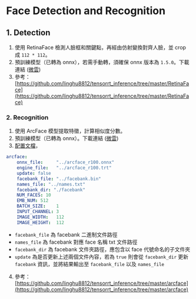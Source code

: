 # Face Detection and Recognition

## 1. Detection
1. 使用 RetinaFace 檢測人臉框和關鍵點，再經由仿射變換對齊人臉，並 crop 成 `112 * 112`。
2. 預訓練模型（已轉為 onnx），若需手動轉，須確保 onnx 版本為 `1.5.0`。下載連結 ([微雲](https://share.weiyun.com/S0VC2Uhc))
3. 參考：[https://github.com/linghu8812/tensorrt_inference/tree/master/RetinaFace](https://github.com/linghu8812/tensorrt_inference/tree/master/RetinaFace)

### 2. Recognition
1. 使用 ArcFace 模型提取特徵，計算相似度分數。
2. 預訓練模型（已轉為 onnx）。下載連結 ([微雲](https://share.weiyun.com/UzqufBpM))
3. [配置文檔](./config_arcface.yaml)，  
```yaml
arcface:
    onnx_file:     "../arcface_r100.onnx"
    engine_file:   "../arcface_r100.trt"
    update: false
    facebank_file: "../facebank.bin"
    names_file: "../names.txt"
    facebank_dir: "./facebank"
    NUM_FACES: 10
    EMB_NUM: 512
    BATCH_SIZE:    1
    INPUT_CHANNEL: 3
    IMAGE_WIDTH:   112
    IMAGE_HEIGHT:  112
```  
- `facebank_file` 為 facebank 二進制文件路徑
- `names_file` 為 facebank 對應 face 名稱 txt 文件路徑
- `facebank_dir` 為 facebank 文件夾路徑，應包含以 face 代號命名的子文件夾
- `update` 為是否更新上述兩個文件內容，若為 `true` 則會從 `facebank_dir` 更新 `facebank` 資訊，並將結果輸出至 `facebank_file` 以及 `names_file`
4. 參考：[https://github.com/linghu8812/tensorrt_inference/tree/master/arcface](https://github.com/linghu8812/tensorrt_inference/tree/master/arcface)
